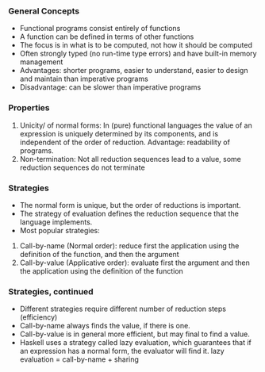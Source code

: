 ### General Concepts 
- Functional programs consist entirely of functions 
- A function can be defined in terms of other functions
- The focus is in what is to be computed, not how it should be computed
- Often strongly typed (no run-time type errors) and have built-in memory management
- Advantages: shorter programs, easier to understand, easier to design and maintain than imperative programs
- Disadvantage: can be slower than imperative programs

### Properties 
1. Unicity/ of normal forms:
	In (pure) functional languages the value of an expression is uniquely determined by its components, and is independent of the order of reduction. Advantage: readability of programs. 
2. Non-termination:
	Not all reduction sequences lead to a value, some reduction sequences do not terminate

### Strategies 
- The normal form is unique, but the order of reductions is important. 
- The strategy of evaluation defines the reduction sequence that the language implements.
- Most popular strategies: 
1. Call-by-name (Normal order): reduce first the application using the definition of the function, and then the argument 
2. Call-by-value (Applicative order): evaluate first the argument and then the application using the definition of the function

### Strategies, continued
- Different strategies require different number of reduction steps (efficiency)
- Call-by-name always finds the value, if there is one.
- Call-by-value is in general more efficient, but may final to find a value.
- Haskell uses a strategy called lazy evaluation, which guarantees that if an expression has a normal form, the evaluator will find it. 
	lazy evaluation = call-by-name + sharing 




